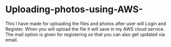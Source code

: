 # Uploading-photos-using-AWS-
This I have made for uploading the files and photos after user will Login and Register. When you will upload the file it will save in my AWS cloud service. The mail option is given for registering so that you can also get updated via email.
